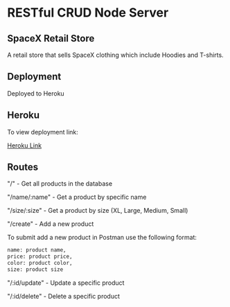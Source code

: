 # RESTful CRUD Node Server

## SpaceX Retail Store
A retail store that sells SpaceX clothing which include Hoodies and T-shirts. 

## Deployment 
Deployed to Heroku

## Heroku 
To view deployment link:

[Heroku Link](https://guarded-headland-15878.herokuapp.com)


## Routes

"/" - Get all products in the database

"/name/:name" - Get a product by specific name

"/size/:size" - Get a product by size (XL, Large, Medium, Small)

"/create" - Add a new product


To submit add a new product in Postman use the following format:

```bash 
name: product name,
price: product price,
color: product color,
size: product size
```

"/:id/update" - Update a specific product

"/:id/delete" - Delete a specific product